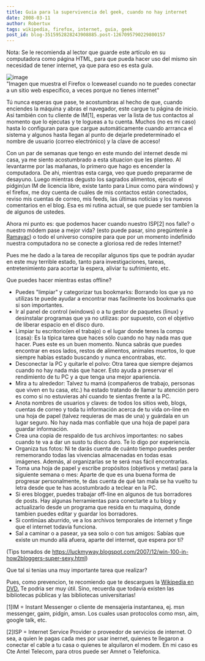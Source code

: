 ```yaml
---
title: Guia para la supervivencia del geek, cuando no hay internet
date: 2008-03-11
author: Robertux
tags: wikipedia, firefox, internet, guia, geek
post_id: blog-3515952828243908885.post-1267095790229800157
---
```


Nota: Se le recomienda al lector que guarde este artículo en su computadora como página HTML, para que pueda hacer uso del mismo sin necesidad de tener internet, ya que para eso es esta guía.

![image](https://bp3.blogger.com/_jH77WNrMVRA/R6pKdO__NNI/AAAAAAAAAgc/RD6nO1eagps/s320/NoConexion.jpg)    
"Imagen que muestra el
Firefox o Iceweasel cuando no te puedes conectar a un sitio web específico, a veces porque no tienes internet"

Tú nunca esperas que pase, te acostumbras al hecho de que, cuando enciendes la máquina y abras el navegador, este cargue tu página de inicio. Asi también con tu cliente de IM[1], esperas ver la lista de tus contactos al momento que lo ejecutas y te logueas a tu cuenta. Muchos (no es mi caso) hasta lo configuran para que cargue automáticamente cuando arrranca el sistema y algunos hasta llegan al punto de dejarle predeterminado el nombre de usuario (correo electrónico) y la clave de acceso!

Con un par de semanas que tengo en este mundo del internet desde mi casa, ya me siento acostumbrado a esta situacion que les planteo. Al levantarme por las mañanas, lo primero que hago es encender la computadora. De ahi, mientras esta carga, veo que puedo prepararme de desayuno. Luego mientras degusto los sagrados alimentos, ejecuto el pidgin(un IM de licencia libre, existe tanto para Linux como para windows) y el firefox, me doy cuenta de cuáles de mis contactos están conectados, reviso mis cuentas de correo, mis feeds, las últimas noticias y los nuevos comentarios en el blog. Esa es mi rutina actual, se que puede ser tambien la de algunos de ustedes.

Ahora mi punto es: que podemos hacer cuando nuestro ISP[2] nos falle? o nuestro módem pase a mejor vida? (esto puede pasar, sino pregúntenle a [Ramayac](https://www.blogger.com/profile/15626618787991058196)) o todo el universo conspire para que por un momento indefinido nuestra computadora no se conecte a gloriosa red de redes Internet?

Pues me he dado a la tarea de recopilar algunos tips que te podrán ayudar en este muy terrible estado, tanto para investigaciones, tareas, entretenimiento para acortar la espera, aliviar tu sufrimiento, etc.

Que puedes hacer mientras estas offline?

- Puedes "limpiar" y categorizar tus bookmarks: Borrando los que ya no utilizas te puede ayudar a encontrar mas facilmente los bookmarks que si son importantes.
- Ir al panel de control (windows) o a tu gestor de paquetes (linux) y desinstalar programas que ya no utilizas: por supuesto, con el objetivo de liberar espacio en el disco duro.
- Limpiar tu escritorio(en el trabajo) o el lugar donde tenes la compu (casa): Es la típica tarea que haces sólo cuando no hay nada mas que hacer. Pues este es un buen momento. Nunca sabrás que puedes encontrar en esos lados, restos de alimentos, animales muertos, lo que siempre habías estado buscando y nunca encontrabas, etc.
- Desconectar la PC y quitarle el polvo: Otra tarea que siempre dejamos cuando no hay nada más que hacer. Esto ayuda a preservar el rendimiento de tu PC y a que tenga una mejor apariencia.
- Mira a tu alrededor: Talvez tu mamá (compañeros de trabajo, personas que viven en tu casa, etc.) ha estado tratando de llamar tu atención pero es como si no estuvieras ahí cuando te sientas frente a la PC.
- Anota nombres de usuarios y claves: de todos los sitios web, blogs, cuentas de correo y toda tu información acerca de tu vida on-line en una hoja de papel (talvez requieras de mas de una) y guárdala en un lugar seguro. No hay nada mas confiable que una hoja de papel para guardar información.
- Crea una copia de respaldo de tus archivos importantes: no sabes cuando te va a dar un susto tu disco duro. Te lo digo por experiencia.
- Organiza tus fotos: Ni te darás cuenta de cuánto tiempo puedes perder rememorando todas las vivencias almacenadas en todas esas imágenes. Además, al organizarlas se te será mas fácil encontrarlas.
- Toma una hoja de papel y escribe propósitos (objetivos y metas) para la siguiente semana o mes: Aparte de que es una buena forma de progresar personalmente, te das cuenta de qué tan mala se ha vuelto tu letra desde que te has acostumbrado a teclear en la PC.
- Si eres blogger, puedes trabajar off-line en algunos de tus borradores de posts. Hay algunas herramientas para conectarte a tu blog y actualizarlo desde un programa que resida en tu maquina, donde tambien puedes editar y guardar los borradores.
- Si continúas aburrido, ve a los archivos temporales de internet y finge que el internet todavía funciona.
- Sal a caminar o a pasear, ya sea solo o con tus amigos: Sabías que existe un mundo allá afuera, aparte del internet, que espera por ti?

(Tips tomados de https://luckmyway.blogspot.com/2007/12/win-100-in-how2bloggers-super-sexy.html)

Que tal si tenias una muy importante tarea que realizar?

Pues, como prevencion, te recomiendo que te descargues la [Wikipedia en DVD.](https://srbyte.blogspot.com/2007/05/wikpedia-en-dvd.html) Te podria ser muy útil. Sino, recuerda que todavia existen las bibliotecas públicas y las bibliotecas universitarias!

[1]IM = Instant Messenger o cliente de
mensajeria instantanea, ej. msn messenger, gaim, pidgin, amsn. Los cuales usan protocolos como msn, aim, google talk, etc.

[2]ISP = Internet Service Provider o
proveedor de servicios de internet. O sea, a quien le pagas cada mes por usar inernet, quienes te llegaron a conectar el cable a tu casa o quienes te alquilaron el modem. En mi caso es Cte Antel Telecom, para otros puede ser Amnet o Telefonica.